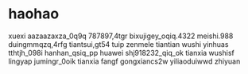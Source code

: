 # haohao
xuexi
aazaazaxza_0q9q
787897,4tgr
bixujigey_oqiq.4322
meishi.988
duingmmqzq,4rfg
tiantsui,gt54
tuip
zenmele
tiantian
wushi
yinhuas
tthtjh_098i
hanhan_qsiq_pp
huawei
shj918232_qiq_ok
tianxia
wushisf
lingyap
jumingr_0oik
tianxia
fangf
gongxiancs2w
yiliaoduiwwd
zhiyuan
